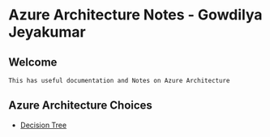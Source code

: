 #  Azure Architecture Notes - Gowdilya Jeyakumar


## Welcome
    This has useful documentation and Notes on Azure Architecture

## Azure Architecture Choices
 * [Decision Tree](https://docs.microsoft.com/en-us/azure/architecture/guide/technology-choices/compute-decision-tree)